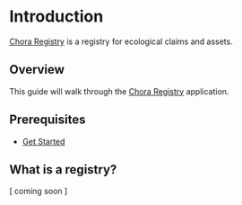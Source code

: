 # Introduction

[Chora Registry](https://registry.chora.io) is a registry for ecological claims and assets.

## Overview

This guide will walk through the [Chora Registry](https://registry.chora.io) application.

## Prerequisites

- [Get Started](../get-started)

## What is a registry?

[ coming soon ]

